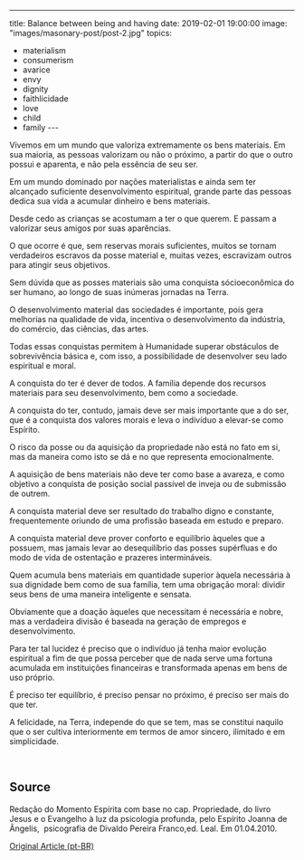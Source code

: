 ---
title: Balance between being and having
date: 2019-02-01 19:00:00
image: "images/masonary-post/post-2.jpg"
topics: 
- materialism
- consumerism
- avarice
- envy
- dignity
- faithlicidade
- love
- child
- family
--- 

Vivemos em um mundo que valoriza extremamente os bens materiais. Em sua
maioria, as pessoas valorizam ou não o próximo, a partir do que o outro possui
e aparenta, e não pela essência de seu ser.

Em um mundo dominado por nações materialistas e ainda sem ter alcançado
suficiente desenvolvimento espiritual, grande parte das pessoas dedica sua vida
a acumular dinheiro e bens materiais.

Desde cedo as crianças se acostumam a ter o que querem. E passam a valorizar
seus amigos por suas aparências.

O que ocorre é que, sem reservas morais suficientes, muitos se tornam
verdadeiros escravos da posse material e, muitas vezes, escravizam outros para
atingir seus objetivos.

Sem dúvida que as posses materiais são uma conquista sócioeconômica do ser
humano, ao longo de suas inúmeras jornadas na Terra.

O desenvolvimento material das sociedades é importante, pois gera melhorias na
qualidade de vida, incentiva o desenvolvimento da indústria, do comércio, das
ciências, das artes.

Todas essas conquistas permitem à Humanidade superar obstáculos de
sobrevivência básica e, com isso, a possibilidade de desenvolver seu lado
espiritual e moral.

A conquista do ter é dever de todos. A família depende dos recursos materiais
para seu desenvolvimento, bem como a sociedade.

A conquista do ter, contudo, jamais deve ser mais importante que a do ser, que
é a conquista dos valores morais e leva o indivíduo a elevar-se como Espírito.

O risco da posse ou da aquisição da propriedade não está no fato em si, mas da
maneira como isto se dá e no que representa emocionalmente.

A aquisição de bens materiais não deve ter como base a avareza, e como objetivo
a conquista de posição social passível de inveja ou de submissão de outrem.

A conquista material deve ser resultado do trabalho digno e constante,
frequentemente oriundo de uma profissão baseada em estudo e preparo.

A conquista material deve prover conforto e equilíbrio àqueles que a possuem,
mas jamais levar ao desequilíbrio das posses supérfluas e do modo de vida de
ostentação e prazeres intermináveis.

Quem acumula bens materiais em quantidade superior àquela necessária à sua
dignidade bem como de sua família, tem uma obrigação moral: dividir seus bens
de uma maneira inteligente e sensata.

Obviamente que a doação àqueles que necessitam é necessária e nobre, mas a
verdadeira divisão é baseada na geração de empregos e desenvolvimento.

Para ter tal lucidez é preciso que o indivíduo já tenha maior evolução
espiritual a fim de que possa perceber que de nada serve uma fortuna acumulada
em instituições financeiras e transformada apenas em bens de uso próprio.

É preciso ter equilíbrio, é preciso pensar no próximo, é preciso ser mais do
que ter.

A felicidade, na Terra, independe do que se tem, mas se constitui naquilo que o
ser cultiva interiormente em termos de amor sincero, ilimitado e em
simplicidade.

 

## Source
Redação do Momento Espírita com base no cap.
Propriedade, do livro Jesus e o Evangelho à luz da
psicologia profunda, pelo Espírito Joanna de Ângelis,
 psicografia de Divaldo Pereira Franco,ed. Leal.
Em 01.04.2010.


[Original Article (pt-BR)](http://www.momento.com.br/pt/ler_texto.php?id=2572)
